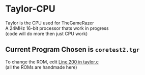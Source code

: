 # Taylor-CPU
Taylor is the CPU used for TheGameRazer\
A 24MHz 16-bit processor thats work in progress\
(code will do more then just CPU work)

## Current Program Chosen is `coretest2.tgr`
To change the ROM, edit [Line 200 in taylor.c](https://github.com/BILLPC2684/Taylor-CPU/blob/main/taylor.c#L200)\
(all the ROMs are handmade here)
